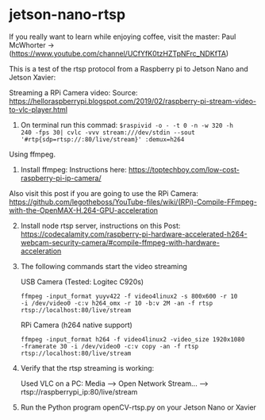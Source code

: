 # jetson-nano-rtsp

If you really want to learn while enjoying coffee, visit the master: Paul McWhorter -> (https://www.youtube.com/channel/UCfYfK0tzHZTpNFrc_NDKfTA)

This is a test of the rtsp protocol from a Raspberry pi to Jetson Nano and Jetson Xavier:

Streaming a RPi Camera video:
    Source: https://helloraspberrypi.blogspot.com/2019/02/raspberry-pi-stream-video-to-vlc-player.html

1. On terminal run this commad: 
    <code>$raspivid -o - -t 0 -n -w 320 -h 240 -fps 30| cvlc -vvv stream:///dev/stdin --sout '#rtp{sdp=rtsp://:80/live/stream}' :demux=h264</code>

Using ffmpeg.

1. Install ffmpeg:   Instructions here: 
    https://toptechboy.com/low-cost-raspberry-pi-ip-camera/
                  
  Also visit this post if you are going to use the RPi Camera: 
    https://github.com/legotheboss/YouTube-files/wiki/(RPi)-Compile-FFmpeg-with-the-OpenMAX-H.264-GPU-acceleration
    
2. Install node rtsp server, instructions on this Post:
    https://codecalamity.com/raspberry-pi-hardware-accelerated-h264-webcam-security-camera/#compile-ffmpeg-with-hardware-acceleration
    
3. The following commands start the video streaming 
      
      USB Camera (Tested: Logitec C920s) 
      
      <code>ffmpeg -input_format yuyv422 -f video4linux2 -s 800x600 -r 10 -i /dev/video0 -c:v h264_omx -r 10 -b:v 2M -an -f rtsp rtsp://localhost:80/live/stream</code>
      
      RPi Camera (h264 native support)
      
      <code>ffmpeg -input_format h264 -f video4linux2 -video_size 1920x1080 -framerate 30 -i /dev/video0 -c:v copy -an -f rtsp rtsp://localhost:80/live/stream</code>

4. Verify that the rtsp streaming is working:
  
    Used VLC on a PC: Media --> Open Network Stream... --> rtsp://raspberrypi_ip:80/live/stream
    
5. Run the Python program openCV-rtsp.py on your Jetson Nano or Xavier

